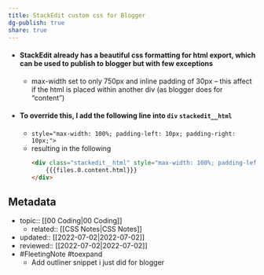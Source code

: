 ```yaml
---
title: StackEdit custom css for Blogger
dg-publish: true
share: true
---
```


- #### StackEdit already has a beautiful css formatting for html export, which can be used to publish to blogger but with few exceptions
	- max-width set to only 750px and inline padding of 30px – this affect if the html is placed within another div (as blogger does for “content”)
- #### To override this, I add the following line into `div` `stackedit__html`
	- `style="max-width: 100%; padding-left: 10px; padding-right: 10px;">`
	- resulting in the following
		```html
		<div class="stackedit__html" style="max-width: 100%; padding-left: 10px; padding-right: 10px;">
			{{{files.0.content.html}}}
		</div>
		```

## Metadata
- topic:: [[00 Coding|00 Coding]]
	- related:: [[CSS Notes|CSS Notes]]
- updated:: [[2022-07-02|2022-07-02]]
- reviewed:: [[2022-07-02|2022-07-02]]
- #FleetingNote #toexpand 
	- Add outliner snippet i just did for blogger